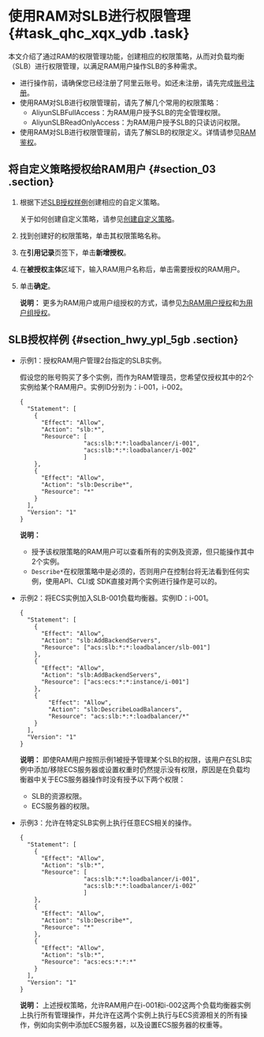 # 使用RAM对SLB进行权限管理 {#task_qhc_xqx_ydb .task}

本文介绍了通过RAM的权限管理功能，创建相应的权限策略，从而对负载均衡（SLB）进行权限管理，以满足RAM用户操作SLB的多种需求。

-   进行操作前，请确保您已经注册了阿里云账号。如还未注册，请先完成[账号注册](https://account.aliyun.com/register/register.htm)。
-   使用RAM对SLB进行权限管理前，请先了解几个常用的权限策略：
    -   AliyunSLBFullAccess：为RAM用户授予SLB的完全管理权限。
    -   AliyunSLBReadOnlyAccess：为RAM用户授予SLB的只读访问权限。
-   使用RAM对SLB进行权限管理前，请先了解SLB的权限定义。详情请参见[RAM鉴权](../../../../cn.zh-CN/API参考/RAM鉴权.md)。

## 将自定义策略授权给RAM用户 {#section_03 .section}

1.  根据下述[SLB授权样例](#section_hwy_ypl_5gb)创建相应的自定义策略。 

    关于如何创建自定义策略，请参见[创建自定义策略](../../../../cn.zh-CN/权限策略管理/自定义策略/创建自定义策略.md#)。

2.  找到创建好的权限策略，单击其权限策略名称。
3.  在**引用记录**页签下，单击**新增授权**。
4.  在**被授权主体**区域下，输入RAM用户名称后，单击需要授权的RAM用户。
5.  单击**确定**。 

    **说明：** 更多为RAM用户或用户组授权的方式，请参见[为RAM用户授权](../../../../cn.zh-CN/用户管理/为RAM用户授权.md#)和[为用户组授权](../../../../cn.zh-CN/用户组管理/为用户组授权.md#)。


## SLB授权样例 {#section_hwy_ypl_5gb .section}

-   示例1：授权RAM用户管理2台指定的SLB实例。

    假设您的账号购买了多个实例，而作为RAM管理员，您希望仅授权其中的2个实例给某个RAM用户。实例ID分别为：i-001，i-002。

    ``` {#codeblock_u95_o19_5tu .language-json}
    {
      "Statement": [
        {
          "Effect": "Allow",
          "Action": "slb:*",
          "Resource": [
                      "acs:slb:*:*:loadbalancer/i-001",
                      "acs:slb:*:*:loadbalancer/i-002"
                      ]
        },
        {
          "Effect": "Allow",
          "Action": "slb:Describe*",
          "Resource": "*"
        }
      ],
      "Version": "1"
    }
    ```

    **说明：** 

    -   授予该权限策略的RAM用户可以查看所有的实例及资源，但只能操作其中2个实例。
    -   `Describe*`在权限策略中是必须的，否则用户在控制台将无法看到任何实例，使用API、CLI或 SDK直接对两个实例进行操作是可以的。
-   示例2：将ECS实例加入SLB-001负载均衡器。实例ID：i-001。

    ``` {#codeblock_jx0_9zh_nof .language-json}
    {
      "Statement": [
        {
          "Effect": "Allow",
          "Action": "slb:AddBackendServers",
          "Resource": ["acs:slb:*:*:loadbalancer/slb-001"]
        },
        {
          "Effect": "Allow",
          "Action": "slb:AddBackendServers",
          "Resource": ["acs:ecs:*:*:instance/i-001"]
        },
        {
            "Effect": "Allow",
            "Action": "slb:DescribeLoadBalancers",
            "Resource": "acs:slb:*:*:loadbalancer/*"
        }
      ],
      "Version": "1"
    }
    ```

    **说明：** 即使RAM用户按照示例1被授予管理某个SLB的权限，该用户在SLB实例中添加/移除ECS服务器或设置权重时仍然提示没有权限，原因是在负载均衡器中关于ECS服务器操作时没有授予以下两个权限：

    -   SLB的资源权限。
    -   ECS服务器的权限。
-   示例3：允许在特定SLB实例上执行任意ECS相关的操作。

    ``` {#codeblock_as8_8xz_kna .language-json}
    {
      "Statement": [
        {
          "Effect": "Allow",
          "Action": "slb:*",
          "Resource": [
                      "acs:slb:*:*:loadbalancer/i-001",
                      "acs:slb:*:*:loadbalancer/i-002"
                      ]
        },
        {
          "Effect": "Allow",
          "Action": "slb:Describe*",
          "Resource": "*"
        },
        {
          "Effect": "Allow",
          "Action": "slb:*",
          "Resource": "acs:ecs:*:*:*"
        }
      ],
      "Version": "1"
    }
    ```

    **说明：** 上述授权策略，允许RAM用户在i-001和i-002这两个负载均衡器实例上执行所有管理操作，并允许在这两个实例上执行与ECS资源相关的所有操作，例如向实例中添加ECS服务器，以及设置ECS服务器的权重等。


